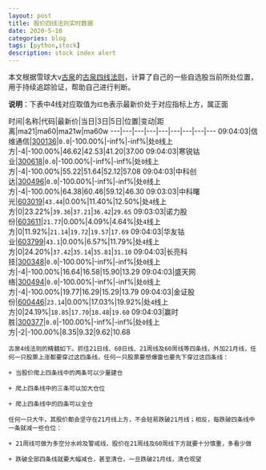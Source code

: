 ```yaml
---
layout: post
title: 股价四线法则实时数据
date: 2020-5-10
categories: blog
tags: [python,stock]
description: stock index alert
---
```



本文根据雪球大v[古泉](https://xueqiu.com/u/7148646888)的[古泉四线法则](https://xueqiu.com/7148646888/130498192)，计算了自己的一些自选股当前所处位置，用于持续追踪验证，帮助自己进行判断。

**说明**：下表中4线对应取值为`红色`表示最新价处于对应指标上方，属正面

时间|名称|代码|最新价|当日|3日|5日|位置|变动|距离|ma21|ma60|ma21w|ma60w
---|---|---|---|---|---|---|---|---
09:04:03|信维通信|[300136](https://xueqiu.com/S/SZ300136)|`0.0`|-100.00%|-inf%|-inf%|处`0`线上方|-4|-100.00%|46.62|42.53|41.20|37.00
09:04:03|寒锐钴业|[300618](https://xueqiu.com/S/SZ300618)|`0.0`|-100.00%|-inf%|-inf%|处`0`线上方|-4|-100.00%|55.22|51.64|52.12|57.08
09:04:03|中科创达|[300496](https://xueqiu.com/S/SZ300496)|`0.0`|-100.00%|-inf%|-inf%|处`0`线上方|-4|-100.00%|64.38|60.46|59.12|46.30
09:03:03|中科曙光|[603019](https://xueqiu.com/S/SH603019)|`43.44`|0.00%|11.40%|12.50%|处`4`线上方|0|23.22%|`39.36`|`37.21`|`36.42`|`29.65`
09:03:03|诺力股份|[603611](https://xueqiu.com/S/SH603611)|`21.77`|0.00%|4.09%|4.64%|处`4`线上方|0|11.92%|`21.14`|`19.72`|`19.57`|`17.69`
09:04:03|华友钴业|[603799](https://xueqiu.com/S/SH603799)|`43.1`|0.00%|6.57%|11.79%|处`4`线上方|0|24.20%|`37.42`|`35.14`|`35.81`|`31.10`
09:04:03|长亮科技|[300348](https://xueqiu.com/S/SZ300348)|`0.0`|-100.00%|-inf%|-inf%|处`0`线上方|-4|-100.00%|16.64|16.58|15.90|13.29
09:04:03|盛天网络|[300494](https://xueqiu.com/S/SZ300494)|`0.0`|-100.00%|-inf%|-inf%|处`0`线上方|-4|-100.00%|19.77|16.29|15.29|13.79
09:04:03|金证股份|[600446](https://xueqiu.com/S/SH600446)|`23.14`|0.00%|17.03%|19.92%|处`4`线上方|0|24.19%|`18.85`|`17.70`|`18.48`|`19.60`
09:04:03|赢时胜|[300377](https://xueqiu.com/S/SZ300377)|`0.0`|-100.00%|-inf%|-inf%|处`0`线上方|-2|-100.00%|8.35|9.32|9.62|10.68

```
古泉4线法则的精髓如下。抓住21日线、60日线、21周线及60周线等四条线，外加21月线，任何一只股票上涨都要穿过这四条线，任何一只股票要想爆雷也要先下穿过这四条线：

+ 当股价爬上四条线中的两条可以少量建仓

+ 爬上四条线中的三条可以加大仓位

+ 爬上四条线中的四条可以全仓

任何一只大牛，其股价都会坚守在21月线上方，不会轻易跌破21月线；相反，每跌破四条线中一条就减一些仓位：

+ 21周线可做为多空分水岭及警戒线，股价在21周线及60周线下方就要十分慎重，多看少做

+ 跌破全部四条线就要大幅减仓，甚至清仓，一旦跌破21月线，清仓观望
```